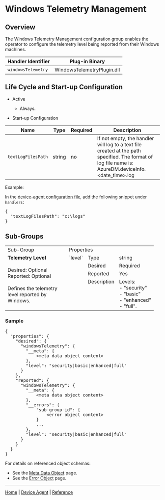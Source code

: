 # Windows Telemetry Management

## Overview

The Windows Telemetry Management configuration group enables the operator to configure the telemetry level being reported from their Windows machines.

| Handler Identifier | Plug-in Binary |
|----|----|
| `windowsTelemetry` | WindowsTelemetryPlugin.dll |

## Life Cycle and Start-up Configuration

- Active
    - Always.

- Start-up Configuration

| Name | Type | Required | Description |
|------|------|----------|-------------|
| `textLogFilesPath` | string | no | If not empty, the handler will log to a text file created at the path specified. The format of log file name is: AzureDM.deviceInfo.&lt;date_time&gt;.log |

Example:

In the [device-agent configuration file](../../reference/device-agent-configuration-file.md), add the following snippet under `handlers`:

<pre>
{
  "textLogFilesPath": "c:\logs"
}
</pre>

## Sub-Groups

<table>
    <col width="200">
    <tr>
        <td>Sub-Group</td>
        <td colspan="3">Properties</td>
    </tr>
    <!-- level -->
    <tr valign="top">
        <td rowspan="4"><b>Telemetry Level</b><br/><br/>
            Desired: Optional<br/>
            Reported: Optional<br/><br/>
            Defines the telemetry level reported by Windows.</td>
        <td rowspan="4">`level`</td>
        <td>Type</td><td>string</td>
    </tr>
    <tr valign="top">
        <td>Desired</td><td>Required</td>
    </tr>
    <tr valign="top">
        <td>Reported</td><td>Yes</td>
    </tr>
    <tr valign="top">
        <td>Description</td><td>Levels:<br/>
            - "security"<br/>
            - "basic"<br/>
            - "enhanced"<br/>
            - "full".</td>
    </tr>
</table>

### Sample

<pre>
{
  "properties": {
    "desired": {
      "windowsTelemetry": {
        "__meta": {
            &lt;meta data object content&gt;
        },
        "level": "security|basic|enhanced|full"
      }
    },
    "reported": {
      "windowsTelemetry": {
        "__meta": {
            &lt;meta data object content&gt;
        },
        "__errors": {
            "sub-group-id": {
                &lt;error object content&gt;
            }
            ...
        },
        "level": "security|basic|enhanced|full"
      }
    }
  }
}
</pre>

For details on referenced object schemas:

- See the [Meta Data Object](meta-object.md) page.
- See the [Error Object](error-object.md) page.

----

[Home](../../../../README.md) | [Device Agent](../../device-agent.md) | [Reference](../../reference.md)